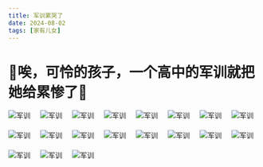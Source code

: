 ```yaml
---
title: 军训累哭了
date: 2024-08-02
tags: [家有儿女]
---
```

# 🎉唉，可怜的孩子，一个高中的军训就把她给累惨了🎉

<div style="display: flex; flex-wrap: wrap; gap: 20px;">
    <img src="https://baojizhu.github.io/shared-assets/images/images1.jpg" alt="军训" style="max-width: 100%;">
    <img src="https://baojizhu.github.io/shared-assets/images/images2.jpg" alt="军训" style="max-width: 100%;">
    <img src="https://baojizhu.github.io/shared-assets/images/images3.jpg" alt="军训" style="max-width: 100%;">
    <img src="https://baojizhu.github.io/shared-assets/images/images4.jpg" alt="军训" style="max-width: 100%;">
    <img src="https://baojizhu.github.io/shared-assets/images/images5.jpg" alt="军训" style="max-width: 100%;">
    <img src="https://baojizhu.github.io/shared-assets/images/images6.jpg" alt="军训" style="max-width: 100%;">
    <img src="https://baojizhu.github.io/shared-assets/images/images7.jpg" alt="军训" style="max-width: 100%;">
    <img src="https://baojizhu.github.io/shared-assets/images/images8.jpg" alt="军训" style="max-width: 100%;">
    <img src="https://baojizhu.github.io/shared-assets/images/images9.jpg" alt="军训" style="max-width: 100%;">
    <img src="https://baojizhu.github.io/shared-assets/images/images10.jpg" alt="军训" style="max-width: 100%;">
    <img src="https://baojizhu.github.io/shared-assets/images/images11.jpg" alt="军训" style="max-width: 100%;">
    <img src="https://baojizhu.github.io/shared-assets/images/images12.jpg" alt="军训" style="max-width: 100%;">
    <img src="https://baojizhu.github.io/shared-assets/images/images13.jpg" alt="军训" style="max-width: 100%;">
    <img src="https://baojizhu.github.io/shared-assets/images/images14.jpg" alt="军训" style="max-width: 100%;">
    <img src="https://baojizhu.github.io/shared-assets/images/images15.jpg" alt="军训" style="max-width: 100%;">
    <img src="https://baojizhu.github.io/shared-assets/images/images16.jpg" alt="军训" style="max-width: 100%;">
    <img src="https://baojizhu.github.io/shared-assets/images/images17.jpg" alt="军训" style="max-width: 100%;">
    <img src="https://baojizhu.github.io/shared-assets/images/images18.jpg" alt="军训" style="max-width: 100%;">
    <img src="https://baojizhu.github.io/shared-assets/images/images19.jpg" alt="军训" style="max-width: 100%;">
</div>